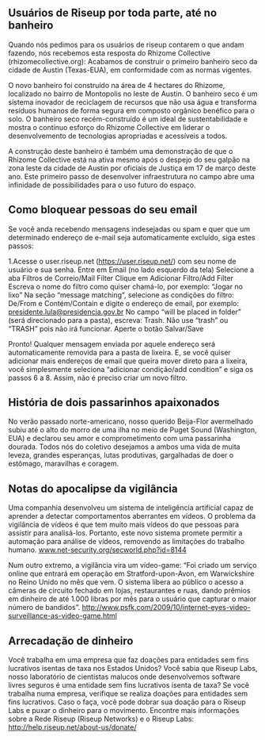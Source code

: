 ## Usuários de Riseup por toda parte, até no banheiro

Quando nós pedimos para os usuários de riseup contarem o que andam
fazendo, nós recebemos esta resposta do Rhizome Collective
(rhizomecollective.org): Acabamos de construir o primeiro banheiro seco
da cidade de Austin (Texas-EUA), em conformidade com as normas vigentes.

O novo banheiro foi construído na área de 4 hectares do Rhizome,
localizado no bairro de Montopolis no leste de Austin. O banheiro seco é
um sistema inovador de reciclagem de recursos que não usa água e
transforma resíduos humanos de forma segura em composto orgânico
benéfico para o solo. O banheiro seco recém-construído é um ideal de
sustentabilidade e mostra o contínuo esforço do Rhizome Collective em
liderar o desenvolvemento de tecnologias apropriadas e acessíveis a todos.

A construção deste banheiro é também uma demonstração de que o Rhizome
Collective está na ativa mesmo após o despejo do seu galpão na zona
leste da cidade de Austin por oficiais de Justiça em 17 de março deste
ano. Este primeiro passo de desenvolver infraestrutura no campo abre uma
infinidade de possibilidades para o uso futuro do espaço.


## Como bloquear pessoas do seu email

Se você anda recebendo mensagens indesejadas ou spam e quer que um
determinado endereço de e-mail seja automaticamente excluído, siga estes
passos:

1.Acesse o user.riseup.net (https://user.riseup.net/) com seu nome de
usuário e sua senha.
Entre em Email (no lado esquerdo da tela)
Selecione a aba Filtros de Correio/Mail Filter
Clique em Adicionar Filtro/Add Filter
Escreva o nome do filtro como quiser chamá-lo, por exemplo: “Jogar no lixo”
Na seção “message matching”, selecione as condições do filtro: De/From e
Contém/Contain e digite o endereço de email, por exemplo:
presidente.lula@presidencia.gov.br
No campo “will be placed in folder” (será direcionado para a pasta),
escreva: Trash. Não use “trash” ou “TRASH” pois não irá funcionar.
Aperte o botão Salvar/Save

Pronto! Qualquer mensagem enviada por aquele endereço será
automaticamente removida para a pasta de lixeira. E, se você quiser
adicionar mais endereços de email que queira mover direto para a
lixeira, você simplesmente seleciona “adicionar condição/add condition”
e siga os passos 6 a 8. Assim, não é preciso criar um novo filtro.


## História de dois passarinhos apaixonados

No verão passado norte-americano, nosso querido Beija-Flor avermelhado
subiu até o alto do morro de uma ilha no meio de Puget Sound
(Washington, EUA) e declarou seu amor e comprometimento com uma
passarinha dourada. Todos nós do coletivo desejamos a ambos uma vida de
muita leveza, grandes esperanças, lutas produtivas, gargalhadas de doer
o estômago, maravilhas e coragem.


## Notas do apocalipse da vigilância

Uma companhia desenvolveu um sistema de inteligência artificial capaz de
aprender a detectar comportamentos aberrantes em vídeos. O problema da
vigilância de vídeos é que tem muito mais vídeos do que pessoas para
assistir para analisá-los. Portanto, este novo sistema promete permitir
a automação para análise de vídeos, removendo as limitações do trabalho
humano. www.net-security.org/secworld.php?id=8144

Num outro extremo, a vigilância vira um vídeo-game: “Foi criado um
serviço online que entrará em operação em Stratford-upon-Avon, em
Warwickshire no Reino Unido no mês que vem. O sistema libera ao público
o acesso a câmeras de circuito fechado em lojas, restaurantes e ruas,
dando prêmios em dinheiro de até 1.000 libras por mês para o usuário que
capturar o maior número de bandidos”.
http://www.psfk.com/2009/10/internet-eyes-video-surveillance-as-video-game.html


## Arrecadação de dinheiro

Você trabalha em uma empresa que faz doações para entidades sem fins
lucrativos isentas de taxa nos Estados Unidos? Você sabia que Riseup
Labs, nosso laboratório de cientistas malucos onde desenvolvemos
software livres seguros é uma entidade sem fins lucrativos isenta de
taxa? Se você trabalha numa empresa, verifique se realiza doações para
entidades sem fins lucrativos. Caso o faça, você pode dobrar sua doação
para o Riseup Labs e puxar o dinheiro para o movimento. Encontre mais
informações sobre a Rede Riseup (Riseup Networks) e o Riseup Labs:
http://help.riseup.net/about-us/donate/
